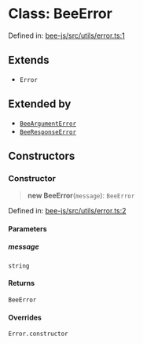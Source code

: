 # Class: BeeError

Defined in: [bee-js/src/utils/error.ts:1](https://github.com/ethersphere/bee-js/blob/3abbe2b1b264d6b586511a56e93badb2236bd09d/src/utils/error.ts#L1)

## Extends

- `Error`

## Extended by

- [`BeeArgumentError`](BeeArgumentError.md)
- [`BeeResponseError`](BeeResponseError.md)

## Constructors

### Constructor

> **new BeeError**(`message`): `BeeError`

Defined in: [bee-js/src/utils/error.ts:2](https://github.com/ethersphere/bee-js/blob/3abbe2b1b264d6b586511a56e93badb2236bd09d/src/utils/error.ts#L2)

#### Parameters

##### message

`string`

#### Returns

`BeeError`

#### Overrides

`Error.constructor`
